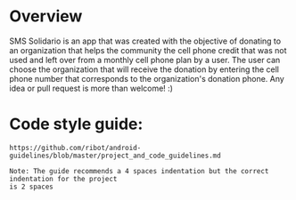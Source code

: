 # Overview

SMS Solidario is an app that was created with the objective of donating to an organization that helps the community the cell phone credit that was not used and left over from a monthly cell phone plan by a user.  The user can choose the organization that will receive the donation by entering the cell phone number that corresponds to the organization's donation phone. Any idea or pull request is more than welcome! :)


# Code style guide:
    https://github.com/ribot/android-guidelines/blob/master/project_and_code_guidelines.md

    Note: The guide recommends a 4 spaces indentation but the correct indentation for the project
    is 2 spaces